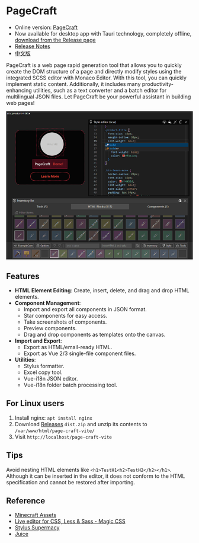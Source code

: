 # PageCraft

- Online version: [PageCraft](https://canwdev.github.io/page-craft-vite/#/)
- Now available for desktop app with Tauri technology, completely offline, [download from the Release page](https://github.com/canwdev/page-craft-vite/releases)
- [Release Notes](./public/release-notes.md)
- [中文版](./README.md)

PageCraft is a web page rapid generation tool that allows you to quickly create the DOM structure of a page and directly modify styles using the integrated SCSS editor with Monaco Editor. With this tool, you can quickly implement static content. Additionally, it includes many productivity-enhancing utilities, such as a text converter and a batch editor for multilingual JSON files. Let PageCraft be your powerful assistant in building web pages!

![img](./screenshot.png)

## Features

- **HTML Element Editing**: Create, insert, delete, and drag and drop HTML elements.
- **Component Management**:
    - Import and export all components in JSON format.
    - Star components for easy access.
    - Take screenshots of components.
    - Preview components.
    - Drag and drop components as templates onto the canvas.
- **Import and Export**:
    - Export as HTML/email-ready HTML.
    - Export as Vue 2/3 single-file component files.
- **Utilities**:
    - Stylus formatter.
    - Excel copy tool.
    - Vue-i18n JSON editor.
    - Vue-i18n folder batch processing tool.

## For Linux users

1. Install nginx: `apt install nginx`
2. Download [Releases](https://github.com/canwdev/page-craft-vite/releases) `dist.zip` and unzip its contents to `/var/www/html/page-craft-vite/`
3. Visit `http://localhost/page-craft-vite`

## Tips

Avoid nesting HTML elements like `<h1>TestH1<h2>TestH2</h2></h1>`. Although it can be inserted in the editor, it does not conform to the HTML specification and cannot be restored after importing.

## Reference

- [Minecraft Assets](https://mcasset.cloud/)
- [Live editor for CSS, Less & Sass - Magic CSS](https://chrome.google.com/webstore/detail/live-editor-for-css-less/ifhikkcafabcgolfjegfcgloomalapol/related?utm_source=chrome-ntp-icon)
- [Stylus Supermacy](https://thisismanta.github.io/stylus-supremacy/#demo)
- [Juice](https://github.com/Automattic/juice)

